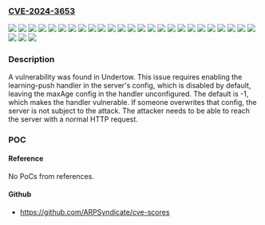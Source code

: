### [CVE-2024-3653](https://cve.mitre.org/cgi-bin/cvename.cgi?name=CVE-2024-3653)
![](https://img.shields.io/static/v1?label=Product&message=OpenShift%20Serverless&color=blue)
![](https://img.shields.io/static/v1?label=Product&message=Red%20Hat%20Build%20of%20Keycloak&color=blue)
![](https://img.shields.io/static/v1?label=Product&message=Red%20Hat%20Data%20Grid%208&color=blue)
![](https://img.shields.io/static/v1?label=Product&message=Red%20Hat%20Fuse%207&color=blue)
![](https://img.shields.io/static/v1?label=Product&message=Red%20Hat%20Integration%20Camel%20K%201&color=blue)
![](https://img.shields.io/static/v1?label=Product&message=Red%20Hat%20Integration%20Camel%20Quarkus%202&color=blue)
![](https://img.shields.io/static/v1?label=Product&message=Red%20Hat%20JBoss%20Data%20Grid%207&color=blue)
![](https://img.shields.io/static/v1?label=Product&message=Red%20Hat%20JBoss%20Enterprise%20Application%20Platform%207&color=blue)
![](https://img.shields.io/static/v1?label=Product&message=Red%20Hat%20JBoss%20Enterprise%20Application%20Platform%207.4%20for%20RHEL%208&color=blue)
![](https://img.shields.io/static/v1?label=Product&message=Red%20Hat%20JBoss%20Enterprise%20Application%20Platform%207.4%20for%20RHEL%209&color=blue)
![](https://img.shields.io/static/v1?label=Product&message=Red%20Hat%20JBoss%20Enterprise%20Application%20Platform%207.4%20on%20RHEL%207&color=blue)
![](https://img.shields.io/static/v1?label=Product&message=Red%20Hat%20JBoss%20Enterprise%20Application%20Platform%208&color=blue)
![](https://img.shields.io/static/v1?label=Product&message=Red%20Hat%20JBoss%20Enterprise%20Application%20Platform%20Expansion%20Pack&color=blue)
![](https://img.shields.io/static/v1?label=Product&message=Red%20Hat%20JBoss%20Fuse%20Service%20Works%206&color=blue)
![](https://img.shields.io/static/v1?label=Product&message=Red%20Hat%20Process%20Automation%207&color=blue)
![](https://img.shields.io/static/v1?label=Product&message=Red%20Hat%20Single%20Sign-On%207&color=blue)
![](https://img.shields.io/static/v1?label=Product&message=Red%20Hat%20build%20of%20Apache%20Camel%20-%20HawtIO%204&color=blue)
![](https://img.shields.io/static/v1?label=Product&message=Red%20Hat%20build%20of%20Apache%20Camel%204%20for%20Quarkus%203&color=blue)
![](https://img.shields.io/static/v1?label=Product&message=Red%20Hat%20build%20of%20Apache%20Camel%20for%20Spring%20Boot%204&color=blue)
![](https://img.shields.io/static/v1?label=Product&message=Red%20Hat%20build%20of%20Apicurio%20Registry%202&color=blue)
![](https://img.shields.io/static/v1?label=Product&message=Red%20Hat%20build%20of%20OptaPlanner%208&color=blue)
![](https://img.shields.io/static/v1?label=Product&message=Red%20Hat%20build%20of%20Quarkus%203.8.6.redhat&color=blue)
![](https://img.shields.io/static/v1?label=Product&message=Red%20Hat%20build%20of%20Quarkus&color=blue)
![](https://img.shields.io/static/v1?label=Product&message=null&color=blue)
![](https://img.shields.io/static/v1?label=Product&message=streams%20for%20Apache%20Kafka&color=blue)
![](https://img.shields.io/static/v1?label=Version&message=&color=brightgreen)
![](https://img.shields.io/static/v1?label=Version&message=0%20&color=brightgreen)
![](https://img.shields.io/static/v1?label=Vulnerability&message=Missing%20Release%20of%20Memory%20after%20Effective%20Lifetime&color=brightgreen)

### Description

A vulnerability was found in Undertow. This issue requires enabling the learning-push handler in the server's config, which is disabled by default, leaving the maxAge config in the handler unconfigured. The default is -1, which makes the handler vulnerable. If someone overwrites that config, the server is not subject to the attack. The attacker needs to be able to reach the server with a normal HTTP request.

### POC

#### Reference
No PoCs from references.

#### Github
- https://github.com/ARPSyndicate/cve-scores

